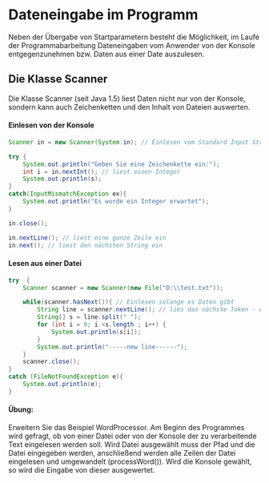 # Dateneingabe im Programm

Neben der Übergabe von Startparametern besteht die Möglichkeit, im Laufe der Programmabarbeitung
Dateneingaben vom Anwender von der Konsole entgegenzunehmen bzw. Daten aus einer Date auszulesen. 

## Die Klasse Scanner

Die Klasse Scanner (seit Java 1.5) liest Daten nicht nur von der Konsole, sondern kann auch
Zeichenketten und den Inhalt von Dateien auswerten.

#### Einlesen von der Konsole

```java
Scanner in = new Scanner(System.in); // Einlesen vom Standard Input Stream, der Konsole

try {
    System.out.println("Geben Sie eine Zeichenkette ein:");
    int i = in.nextInt(); // liest einen Integer
    System.out.println(s);
}
catch(InputMismatchException ex){
    System.out.println("Es wurde ein Integer erwartet");
}

in.close();
```

```java
in.nextLine(); // liest eine ganze Zeile ein
in.next(); // liest den nächsten String ein
```

#### Lesen aus einer Datei

```java
try  {
    Scanner scanner = new Scanner(new File("D:\\test.txt"));

    while(scanner.hasNext()){ // Einlesen solange es Daten gibt
        String line = scanner.nextLine(); // lies das nächste Token - eine ganze Zeile
        String[] s = line.split(" ");
        for (int i = 0; i <s.length ; i++) {
            System.out.println(s[i]);
        }
        System.out.println("-----new line------");
    }
    scanner.close();
}
catch (FileNotFoundException e){
    System.out.println(e);
}

```



#### Übung:

Erweitern Sie das Beispiel WordProcessor.
Am Beginn des Programmes wird gefragt, ob von einer Datei oder von der Konsole der zu verarbeitende Text eingelesen werden soll. Wird Datei ausgewählt muss der Pfad und die Datei eingegeben werden, anschließend werden alle Zeilen der Datei eingelesen und umgewandelt (processWord()).
Wird die Konsole gewählt, so wird die Eingabe von dieser ausgewertet.